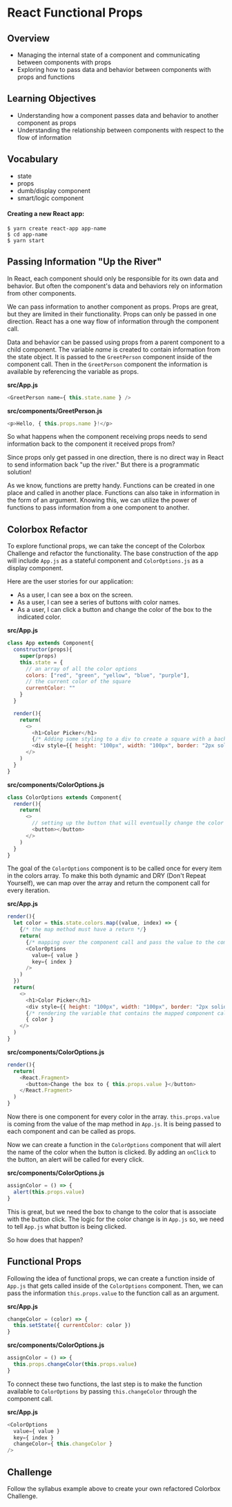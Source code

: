 # React Functional Props

## Overview
- Managing the internal state of a component and communicating between components with props
- Exploring how to pass data and behavior between components with props and functions

## Learning Objectives
- Understanding how a component passes data and behavior to another component as props
- Understanding the relationship between components with respect to the flow of information

## Vocabulary
- state
- props
- dumb/display component
- smart/logic component

#### Creating a new React app:
```
$ yarn create react-app app-name
$ cd app-name
$ yarn start
```

## Passing Information "Up the River"

In React, each component should only be responsible for its own data and behavior. But often the component's data and behaviors rely on information from other components.

We can pass information to another component as props. Props are great, but they are limited in their functionality. Props can only be passed in one direction. React has a one way flow of information through the component call.

Data and behavior can be passed using props from a parent component to a child component. The variable *name* is created to contain information from the state object. It is passed to the `GreetPerson` component inside of the component call. Then in the `GreetPerson` component the information is available by referencing the variable as props.

**src/App.js**
```javascript
<GreetPerson name={ this.state.name } />
```

**src/components/GreetPerson.js**
```javascript
<p>Hello, { this.props.name }!</p>
```

So what happens when the component receiving props needs to send information back to the component it received props from?

Since props only get passed in one direction, there is no direct way in React to send information back "up the river." But there is a programmatic solution!

As we know, functions are pretty handy. Functions can be created in one place and called in another place. Functions can also take in information in the form of an argument. Knowing this, we can utilize the power of functions to pass information from a one component to another.

## Colorbox Refactor
To explore functional props, we can take the concept of the Colorbox Challenge and refactor the functionality. The base construction of the app will include `App.js` as a stateful component and `ColorOptions.js` as a display component.

Here are the user stories for our application:
- As a user, I can see a box on the screen.
- As a user, I can see a series of buttons with color names.
- As a user, I can click a button and change the color of the box to the indicated color.

**src/App.js**
```javascript
class App extends Component{
  constructor(props){
    super(props)
    this.state = {
      // an array of all the color options
      colors: ["red", "green", "yellow", "blue", "purple"],
      // the current color of the square
      currentColor: ""
    }
  }

  render(){
    return(
      <>
        <h1>Color Picker</h1>
        {/* Adding some styling to a div to create a square with a background color */}
        <div style={{ height: "100px", width: "100px", border: "2px solid black", backgroundColor: this.state.currentColor  }}></div>
      </>
    )
  }
}
```

**src/components/ColorOptions.js**
```javascript
class ColorOptions extends Component{
  render(){
    return(
      <>
        // setting up the button that will eventually change the color of the box
        <button></button>
      </>
    )
  }
}
```

The goal of the `ColorOptions` component is to be called once for every item in the colors array. To make this both dynamic and DRY (Don't Repeat Yourself), we can map over the array and return the component call for every iteration.

**src/App.js**
```javascript
render(){
  let color = this.state.colors.map((value, index) => {
    {/* the map method must have a return */}
    return(
      {/* mapping over the component call and pass the value to the component */}
      <ColorOptions
        value={ value }
        key={ index }
      />
    )
  })
  return(
    <>
      <h1>Color Picker</h1>
      <div style={{ height: "100px", width: "100px", border: "2px solid black", backgroundColor: this.state.currentColor  }}></div>
      {/* rendering the variable that contains the mapped component calls */}
      { color }
    </>
  )
}
```

**src/components/ColorOptions.js**
```javascript
render(){
  return(
    <React.Fragment>
      <button>Change the box to { this.props.value }</button>
    </React.Fragment>
  )
}
```

Now there is one component for every color in the array. `this.props.value` is coming from the value of the map method in `App.js`. It is being passed to each component and can be called as props.

Now we can create a function in the `ColorOptions` component that will alert the name of the color when the button is clicked. By adding an `onClick` to the button, an alert will be called for every click.

**src/components/ColorOptions.js**
```javascript
assignColor = () => {
  alert(this.props.value)
}
```

This is great, but we need the box to change to the color that is associate with the button click. The logic for the color change is in `App.js` so, we need to tell `App.js` what button is being clicked.

So how does that happen?

## Functional Props
Following the idea of functional props, we can create a function inside of `App.js` that gets called inside of the `ColorOptions` component. Then, we can pass the information `this.props.value` to the function call as an argument.

**src/App.js**
```javascript
changeColor = (color) => {
  this.setState({ currentColor: color })
}
```

**src/components/ColorOptions.js**
```javascript
assignColor = () => {
  this.props.changeColor(this.props.value)
}
```

To connect these two functions, the last step is to make the function available to `ColorOptions` by passing `this.changeColor` through the component call.

**src/App.js**
```javascript
<ColorOptions
  value={ value }
  key={ index }
  changeColor={ this.changeColor }
/>
```


## Challenge

Follow the syllabus example above to create your own refactored Colorbox Challenge.
